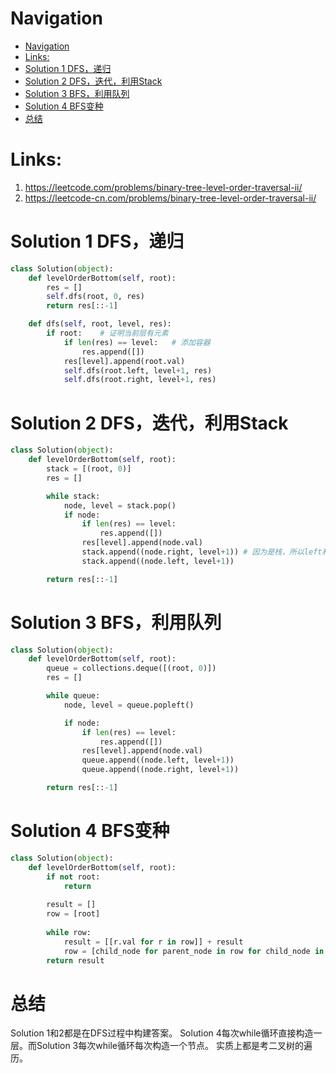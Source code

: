 # Navigation
- [Navigation](#navigation)
- [Links:](#links)
- [Solution 1 DFS，递归](#solution-1-dfs%e9%80%92%e5%bd%92)
- [Solution 2 DFS，迭代，利用Stack](#solution-2-dfs%e8%bf%ad%e4%bb%a3%e5%88%a9%e7%94%a8stack)
- [Solution 3 BFS，利用队列](#solution-3-bfs%e5%88%a9%e7%94%a8%e9%98%9f%e5%88%97)
- [Solution 4 BFS变种](#solution-4-bfs%e5%8f%98%e7%a7%8d)
- [总结](#%e6%80%bb%e7%bb%93)


# Links:
1. https://leetcode.com/problems/binary-tree-level-order-traversal-ii/
2. https://leetcode-cn.com/problems/binary-tree-level-order-traversal-ii/


# Solution 1 DFS，递归
```python
class Solution(object):
    def levelOrderBottom(self, root):
        res = []
        self.dfs(root, 0, res)
        return res[::-1]

    def dfs(self, root, level, res):
        if root:    # 证明当前层有元素
            if len(res) == level:   # 添加容器
                res.append([])
            res[level].append(root.val)
            self.dfs(root.left, level+1, res)
            self.dfs(root.right, level+1, res)
```

# Solution 2 DFS，迭代，利用Stack
```python
class Solution(object):
    def levelOrderBottom(self, root):
        stack = [(root, 0)]
        res = []

        while stack:
            node, level = stack.pop()
            if node:
                if len(res) == level:
                    res.append([])
                res[level].append(node.val)
                stack.append((node.right, level+1)) # 因为是栈，所以left和right顺序要掉转。在栈中，使得当前层的left在right上面。
                stack.append((node.left, level+1))

        return res[::-1]
```

# Solution 3 BFS，利用队列
```python
class Solution(object):
    def levelOrderBottom(self, root):
        queue = collections.deque([(root, 0)])
        res = []

        while queue:
            node, level = queue.popleft()

            if node:
                if len(res) == level:
                    res.append([])
                res[level].append(node.val)
                queue.append((node.left, level+1))
                queue.append((node.right, level+1))

        return res[::-1]
```

# Solution 4 BFS变种
```python
class Solution(object):
    def levelOrderBottom(self, root):
        if not root:
            return
        
        result = []
        row = [root]
        
        while row:
            result = [[r.val for r in row]] + result
            row = [child_node for parent_node in row for child_node in [parent_node.left, parent_node.right] if child_node]
        return result
```

# 总结
Solution 1和2都是在DFS过程中构建答案。
Solution 4每次while循环直接构造一层。而Solution 3每次while循环每次构造一个节点。
实质上都是考二叉树的遍历。